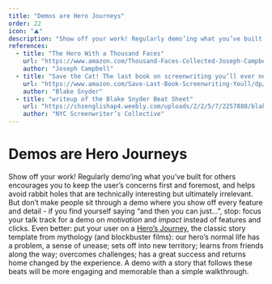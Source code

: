 ```yaml
---
title: "Demos are Hero Journeys"
order: 22
icon: "⛰️"
description: "Show off your work! Regularly demo’ing what you’ve built for others encourages you to keep the user’s concerns first and foremost, and helps avoid rabbit holes that are technically interesting but ultimately irrelevant. But don’t make people sit through a demo where you show off every feature and detail - if you find yourself saying “and then you can just…”, stop: focus your talk track for a demo on *motivation* and *impact* instead of features and clicks. Even better: put your user on a [Hero’s Journey](https://en.wikipedia.org/wiki/Hero%27s_journey), the classic story template from mythology (and blockbuster films): our hero’s normal life has a problem, a sense of unease; sets off into new territory; learns from friends along the way; overcomes challenges; has a great success and returns home changed by the experience. A demo with a story that follows these beats will be more engaging and memorable than a simple walkthrough."
references:
  - title: "The Hero With a Thousand Faces"
    url: "https://www.amazon.com/Thousand-Faces-Collected-Joseph-Campbell-ebook/dp/B08MWW2VDL"
    author: "Joseph Campbell"
  - title: "Save the Cat! The last book on screenwriting you’ll ever need"
    url: "https://www.amazon.com/Save-Last-Book-Screenwriting-Youll/dp/1932907009"
    author: "Blake Snyder"
  - title: "writeup of the Blake Snyder Beat Sheet"
    url: "https://chsenglishap4.weebly.com/uploads/2/2/5/7/2257880/blakesnyderbeatsheet-explained.pdf"
    author: "NYC Screenwriter’s Collective"
---
```


# Demos are Hero Journeys

Show off your work\! Regularly demo’ing what you’ve built for others encourages you to keep the user’s concerns first and foremost, and helps avoid rabbit holes that are technically interesting but ultimately irrelevant. But don’t make people sit through a demo where you show off every feature and detail - if you find yourself saying “and then you can just…”, stop: focus your talk track for a demo on *motivation* and *impact* instead of features and clicks. Even better: put your user on a [Hero’s Journey](https://en.wikipedia.org/wiki/Hero%27s_journey), the classic story template from mythology (and blockbuster films): our hero’s normal life has a problem, a sense of unease; sets off into new territory; learns from friends along the way; overcomes challenges; has a great success and returns home changed by the experience. A demo with a story that follows these beats will be more engaging and memorable than a simple walkthrough.